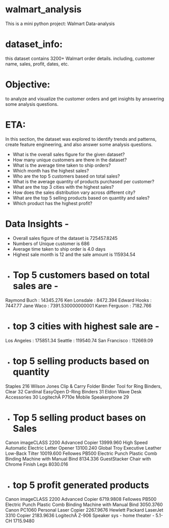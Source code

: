 # walmart_analysis

This is a mini python project: Walmart Data-analysis

# dataset_info:
this dataset contains 3200+ Walmart order details. including, customer name, sales, profit, dates, etc.

# Objective:
to analyze and visualize the customer orders and get insights by answering some analysis questions.

# ETA:
In this section, the dataset was explored to identify trends and patterns, create feature engineering, and also answer some analysis questions.

- What is the overall sales figure for the given dataset?
- How many unique customers are there in the dataset?
- What is the average time taken to ship orders?
- Which month has the highest sales?
- Who are the top 5 customers based on total sales?
- What is the average quantity of products purchased per customer?
- What are the top 3 cities with the highest sales?
- How does the sales distribution vary across different city?
- What are the top 5 selling products based on quantity and sales?
- Which product has the highest profit?

# Data Insights - 
- Overall sales figure of the dataset is 725457.8245
- Numbers of Unique customer is 686
- Average time taken to ship order is 4.0 days
- Highest sale month is 12 and the sale amount is 115934.54
- # Top 5 customers based on total sales are - 
 Raymond Buch : 14345.276
 Ken Lonsdale : 8472.394
 Edward Hooks : 7447.77
 Jane Waco : 7391.530000000001
 Karen Ferguson : 7182.766

- # top 3 cities with highest sale are - 
 Los Angeles : 175851.34
 Seattle : 119540.74
 San Francisco : 112669.09
 
- # top 5 selling products based on quantity
 Staples 216
 Wilson Jones Clip & Carry Folder Binder Tool for Ring Binders, Clear 32
 Cardinal EasyOpen D-Ring Binders 31
 Eldon Wave Desk Accessories 30
 LogitechÂ P710e Mobile Speakerphone 29

- # Top 5 selling product bases on Sales
 Canon imageCLASS 2200 Advanced Copier 13999.960
 High Speed Automatic Electric Letter Opener 13100.240
 Global Troy Executive Leather Low-Back Tilter 10019.600
 Fellowes PB500 Electric Punch Plastic Comb Binding Machine with Manual Bind 8134.336
 GuestStacker Chair with Chrome Finish Legs 8030.016

- # top 5 profit generated products
 Canon imageCLASS 2200 Advanced Copier 6719.9808
 Fellowes PB500 Electric Punch Plastic Comb Binding Machine with Manual Bind 3050.3760
 Canon PC1060 Personal Laser Copier 2267.9676
 Hewlett Packard LaserJet 3310 Copier 2183.9636
 LogitechÂ Z-906 Speaker sys - home theater - 5.1-CH 1715.9480
